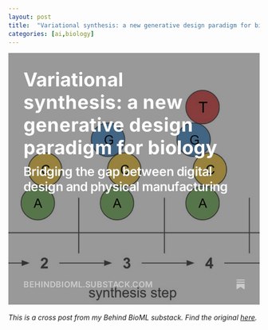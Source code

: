 ```yaml
--- 
layout: post
title:  "Variational synthesis: a new generative design paradigm for biology"
categories: [ai,biology]
--- 
```


[![Variational synthesis: a new generative design paradigm for biology](../images/var-synth/vary-synth.jpg)](https://open.substack.com/pub/behindbioml/p/variational-synthesis?r=y8mlf&utm_campaign=post&utm_medium=web)

*This is a cross post from my Behind BioML substack. Find the original [here](https://open.substack.com/pub/behindbioml/p/variational-synthesis?r=y8mlf&utm_campaign=post&utm_medium=web).*
